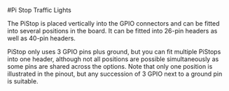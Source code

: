 <!--
---
name: Pi Stop
class: board
type: led
formfactor: Custom
manufacturer: 4tronix
description: LED Traffic Lights for Raspberry Pi
url: http://4tronix.co.uk/store/index.php?rt=product/product&product_id=390
buy: http://4tronix.co.uk/store/index.php?rt=product/product&product_id=390
image: '4tronix-pistop.png'
pincount: 4
eeprom: no
ground:
  '9':
pin:
  '11':
    name: Green
    mode: output
    active: high
  '13':
    name: Amber
    mode: output
    active: high
  '15':
    name: Red
    mode: output
    active: high
-->
#Pi Stop Traffic Lights

The PiStop is placed vertically into the GPIO connectors and can be fitted into several positions in the board. It can be fitted into 26-pin headers as well as 40-pin headers.

PiStop only uses 3 GPIO pins plus ground, but you can fit multiple PiStops into one header, although not all positions are possible simultaneously as some pins are shared across the options. Note that only one position is illustrated in the pinout, but any succession of 3 GPIO next to a ground pin is suitable.
